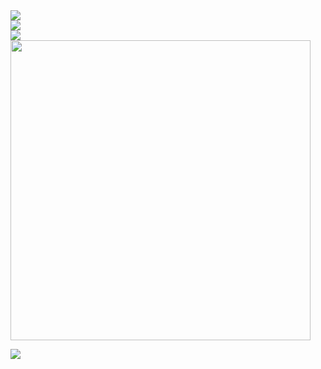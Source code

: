 <div>
<a href="https://github.com/anuraghazra/github-readme-stats">
  <img align="center" src="https://github-readme-stats.vercel.app/api/top-langs/?username=nosark&theme=rose_pine&card_width=480&card_height=640" />
</a>
</div>
<div>
<a href="https://git.io/streak-stats">
  <img align="center" src="https://streak-stats.demolab.com?user=nosark&theme=rose-pine&card_width=480&fire=EB5454&hide_total_contributions=true" />
</a>
</div>
<div>
<a href="https://github.com/anuraghazra/github-readme-stats">
  <img align="center" src="https://github-readme-stats.vercel.app/api?username=nosark&include_all_commits=true&theme=rose_pine&card_width=480" />
</a>
</div>
<div>
  <a href="https://huggingface.co/nosark">
  <img align="center" width=480 src="https://cdn-lfs.huggingface.co/repos/96/a2/96a2c8468c1546e660ac2609e49404b8588fcf5a748761fa72c154b2836b4c83/fc95837e1bacb9b2cdbff9ae5d681ed8f20233b8fc72a65cdb38321ea9ddc015?response-content-disposition=inline%3B+filename*%3DUTF-8%27%27hf-logo-with-title.svg%3B+filename%3D%22hf-logo-with-title.svg%22%3B&response-content-type=image%2Fsvg%2Bxml&Expires=1705118388&Policy=eyJTdGF0ZW1lbnQiOlt7IkNvbmRpdGlvbiI6eyJEYXRlTGVzc1RoYW4iOnsiQVdTOkVwb2NoVGltZSI6MTcwNTExODM4OH19LCJSZXNvdXJjZSI6Imh0dHBzOi8vY2RuLWxmcy5odWdnaW5nZmFjZS5jby9yZXBvcy85Ni9hMi85NmEyYzg0NjhjMTU0NmU2NjBhYzI2MDllNDk0MDRiODU4OGZjZjVhNzQ4NzYxZmE3MmMxNTRiMjgzNmI0YzgzL2ZjOTU4MzdlMWJhY2I5YjJjZGJmZjlhZTVkNjgxZWQ4ZjIwMjMzYjhmYzcyYTY1Y2RiMzgzMjFlYTlkZGMwMTU%7EcmVzcG9uc2UtY29udGVudC1kaXNwb3NpdGlvbj0qJnJlc3BvbnNlLWNvbnRlbnQtdHlwZT0qIn1dfQ__&Signature=lBjolrw8upxgN1OkMGhdTlfJZGlfYXDJdYdskc-dpduG5UyNsiRIvuL7aSD45KgZ9X4VC791FctH75xyrX2Phuehuv4zwKK8tAWdRTKyezTUCI2JzUdgV3PbjfVitnBK-hY5swJpS2Nk7-CjBgZQsChdyJz3rvvR2vPGN73gom2g2uYJiTPFwWdTFoBGYKzOLNADMujbv6TYTRiZz4g7%7EgGJBP24uqMPK09Rjq4SWQz1UUmKCDBoqSkxmrOtYtkmlBE8n-pbVC1KF7%7E0p4AVzt7Vmwz47uuhAlKfX6YmAM16qd64lkztDQJHqwWH2pLAqzbgVC2OR-OmYajI0JkBqg__&Key-Pair-Id=KVTP0A1DKRTAX"
</a>
</div>

![](https://komarev.com/ghpvc/?username=nosark&color=4EFB98)
